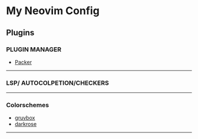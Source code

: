 # My Neovim Config

## Plugins

### PLUGIN MANAGER

- [Packer]()  
---

### LSP/ AUTOCOLPETION/CHECKERS

---

### Colorschemes

- [gruvbox](https://github.com/ellisonleao/gruvbox.nvim)
- [darkrose](https://github.com/water-sucks/darkrose.nvim)

---
